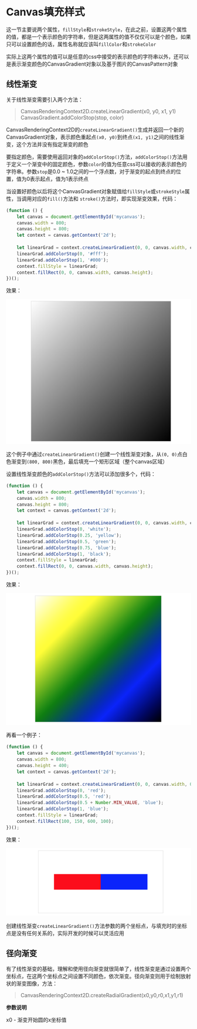# Canvas填充样式
这一节主要说两个属性，`fillStyle`和`strokeStyle`，在此之前，设置这两个属性的值，都是一个表示颜色的字符串，但是这两属性的值不仅仅可以是个颜色，如果只可以设置颜色的话，属性名称就应该叫`fillColor`和`strokeColor`

实际上这两个属性的值可以是任意的css中接受的表示颜色的字符串以外，还可以是表示渐变颜色的CanvasGradient对象以及基于图片的CanvasPattern对象

## 线性渐变
关于线性渐变需要引入两个方法：

> CanvasRenderingContext2D.createLinearGradient(x0, y0, x1, y1)    
> CanvasGradient.addColorStop(stop, color)    

CanvasRenderingContext2D的`createLinearGradient()`生成并返回一个新的CanvasGradient对象，表示颜色重起点`(x0, y0)`到终点`(x1, y1)`之间的线性渐变，这个方法并没有指定渐变的颜色

要指定颜色，需要使用返回对象的`addColorStop()`方法，`addColorStop()`方法用于定义一个渐变中的固定颜色，参数`color`的值为任意css可以接收的表示颜色的字符串。参数`stop`是0.0 ~ 1.0之间的一个浮点数，对于渐变的起点到终点的位置，值为0表示起点，值为1表示终点

当设置好颜色以后将这个CanvasGradient对象赋值给`fillStyle`或`strokeStyle`属性，当调用对应的`fill()`方法和 `stroke()`方法时，即实现渐变效果，代码：
```javascript
(function () {
	let canvas = document.getElementById('mycanvas');
	canvas.width = 800;
	canvas.height = 800;
	let context = canvas.getContext('2d');

	let linearGrad = context.createLinearGradient(0, 0, canvas.width, canvas.height);
	linearGrad.addColorStop(0, '#fff');
	linearGrad.addColorStop(1, '#000');
	context.fillStyle = linearGrad;
	context.fillRect(0, 0, canvas.width, canvas.height);
})();
```

效果：

![](./images/00035.png)

这个例子中通过`createLinearGradient()`创建一个线性渐变对象，从`(0, 0)`点白色渐变到`(800, 800)`黑色，最后填充一个矩形区域（整个canvas区域）

设置线性渐变颜色的`addColorStop()`方法可以添加很多个，代码：

```javascript
(function () {
	let canvas = document.getElementById('mycanvas');
	canvas.width = 800;
	canvas.height = 800;
	let context = canvas.getContext('2d');

	let linearGrad = context.createLinearGradient(0, 0, canvas.width, canvas.height);
	linearGrad.addColorStop(0, 'white');
	linearGrad.addColorStop(0.25, 'yellow');
	linearGrad.addColorStop(0.5, 'green');
	linearGrad.addColorStop(0.75, 'blue');
	linearGrad.addColorStop(1, 'black');
	context.fillStyle = linearGrad;
	context.fillRect(0, 0, canvas.width, canvas.height);
})();
```

效果：

![](./images/00036.png)

再看一个例子：

```javascript
(function () {
	let canvas = document.getElementById('mycanvas');
	canvas.width = 800;
	canvas.height = 400;
	let context = canvas.getContext('2d');

	let linearGrad = context.createLinearGradient(0, 0, canvas.width, 0);
	linearGrad.addColorStop(0, 'red');
	linearGrad.addColorStop(0.5, 'red');
	linearGrad.addColorStop(0.5 + Number.MIN_VALUE, 'blue');
	linearGrad.addColorStop(1, 'blue');
	context.fillStyle = linearGrad;
	context.fillRect(100, 150, 600, 100);
})();
```

效果：

![](./images/00037.png)

创建线性渐变`createLinearGradient()`方法参数的两个坐标点，与填充时的坐标点是没有任何关系的，实际开发的时候可以灵活应用

## 径向渐变
有了线性渐变的基础，理解和使用径向渐变就很简单了，线性渐变是通过设置两个坐标点，在这两个坐标点之间设置不同颜色，依次渐变。径向渐变则用于绘制放射状的渐变图像，方法：

> CanvasRenderingContext2D.createRadialGradient(x0,y0,r0,x1,y1,r1)

**参数说明**

x0 - 渐变开始圆的x坐标值
